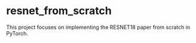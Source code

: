 # resnet_from_scratch
This project focuses on implementing the RESNET18 paper from scratch in PyTorch.
